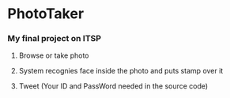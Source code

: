 # PhotoTaker

### My final project on ITSP

1. Browse or take photo

2. System recognies face inside the photo and puts stamp over it

3. Tweet (Your ID and PassWord needed in the source code)
